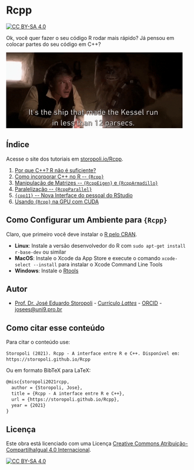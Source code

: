 # Rcpp

[![CC BY-SA 4.0][cc-by-sa-shield]][cc-by-sa]


Ok, você quer fazer o seu código R rodar mais rápido? Já pensou em colocar partes do seu código em C++?

![12-parsecs](images/12-parsecs.gif)


## Índice

Acesse o site dos tutoriais em [storopoli.io/Rcpp](https://storopoli.io/Rcpp).

1. [Por que C++? R não é suficiente?](https://storopoli.io/Rcpp/1-Porque_CPP.html)
2. [Como incorporar C++ no R -- `{Rcpp}`](https://storopoli.io/Rcpp/2-Rcpp.html)
3. [Manipulação de Matrizes -- `{RcppEigen}` e `{RcppArmadillo}`](https://storopoli.io/Rcpp/3-RcppEigen_RcppArmadillo.html)
4. [Paralelização -- `{RcppParallel}`](https://storopoli/.io/Rcpp/4-RcppParallel.html)
5. [`{cpp11}` -- Nova Interface do pessoal do RStudio](https://storopoli.io/Rcpp/5-cpp11.html)
6. [Usando `{Rcpp}` na GPU com CUDA](https://storopoli.io/Rcpp/6-Rcpp_CUDA.html)

## Como Configurar um Ambiente para `{Rcpp}`

Claro, que primeiro você deve instalar o [R pelo CRAN](https://cran.r-project.org).

* **Linux**: Instale a versão desenvolvedor do R com `sudo apt-get install r-base-dev` ou similar
* **MacOS**: Instale o Xcode da App Store e execute o comando `xcode-select --install` para instalar o Xcode Command Line Tools
* **Windows**: Instale o [Rtools](https://cran.r-project.org/bin/windows/Rtools/)

## Autor

* [Prof. Dr. José Eduardo Storopoli](https://storopoli.io) - [Currículo *Lattes*](http://lattes.cnpq.br/2281909649311607) - [ORCID](https://orcid.org/0000-0002-0559-5176) - [josees@uni9.pro.br](mailto:josees@uni9.pro.br)

## Como citar esse conteúdo

Para citar o conteúdo use:

```
Storopoli (2021). Rcpp - A interface entre R e C++. Disponível em: https://storopoli.github.io/Rcpp
```

Ou em formato BibTeX para LaTeX:

```
@misc{storopoli2021rcpp,
  author = {Storopoli, Jose},
  title = {Rcpp - A interface entre R e C++},
  url = {https://storopoli.github.io/Rcpp},
  year = {2021}
}
```

## Licença

Este obra está licenciado com uma Licença
[Creative Commons Atribuição-CompartilhaIgual 4.0 Internacional][cc-by-sa].

[![CC BY-SA 4.0][cc-by-sa-image]][cc-by-sa]

[cc-by-sa]: http://creativecommons.org/licenses/by-sa/4.0/
[cc-by-sa-image]: https://licensebuttons.net/l/by-sa/4.0/88x31.png
[cc-by-sa-shield]: https://img.shields.io/badge/License-CC%20BY--SA%204.0-lightgrey.svg
